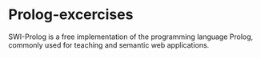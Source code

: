 # Prolog-excercises
SWI-Prolog is a free implementation of the programming language Prolog, commonly used for teaching and semantic web applications.
